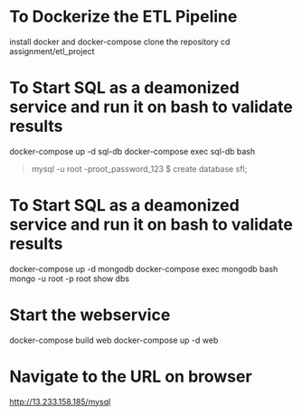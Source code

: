 # To Dockerize the ETL Pipeline
install docker and docker-compose
clone the repository
cd assignment/etl_project

# To Start SQL as a deamonized service and run it on bash to validate results
docker-compose up -d sql-db
docker-compose exec sql-db bash
> mysql -u root -proot_password_123
$ create database sfl;

# To Start SQL as a deamonized service and run it on bash to validate results
docker-compose up -d mongodb
docker-compose exec mongodb bash
mongo -u root -p
root
show dbs

# Start the webservice
docker-compose build web
docker-compose up -d web

# Navigate to the URL on browser
http://13.233.158.185/mysql



